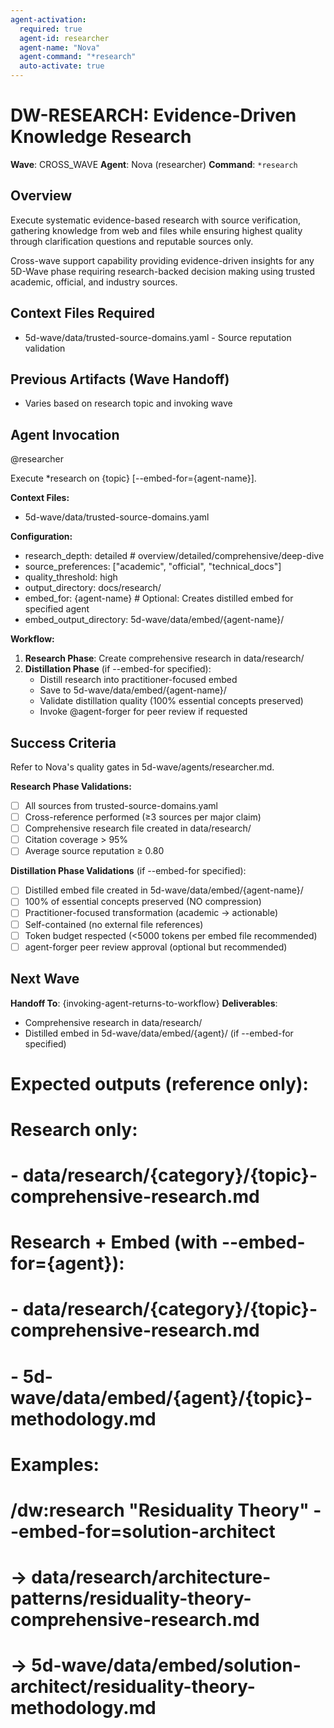 ```yaml
---
agent-activation:
  required: true
  agent-id: researcher
  agent-name: "Nova"
  agent-command: "*research"
  auto-activate: true
---
```


# DW-RESEARCH: Evidence-Driven Knowledge Research

**Wave**: CROSS_WAVE
**Agent**: Nova (researcher)
**Command**: `*research`

## Overview

Execute systematic evidence-based research with source verification, gathering knowledge from web and files while ensuring highest quality through clarification questions and reputable sources only.

Cross-wave support capability providing evidence-driven insights for any 5D-Wave phase requiring research-backed decision making using trusted academic, official, and industry sources.

## Context Files Required

- 5d-wave/data/trusted-source-domains.yaml - Source reputation validation

## Previous Artifacts (Wave Handoff)

- Varies based on research topic and invoking wave

## Agent Invocation

@researcher

Execute \*research on {topic} [--embed-for={agent-name}].

**Context Files:**

- 5d-wave/data/trusted-source-domains.yaml

**Configuration:**

- research_depth: detailed # overview/detailed/comprehensive/deep-dive
- source_preferences: ["academic", "official", "technical_docs"]
- quality_threshold: high
- output_directory: docs/research/
- embed_for: {agent-name} # Optional: Creates distilled embed for specified agent
- embed_output_directory: 5d-wave/data/embed/{agent-name}/

**Workflow:**

1. **Research Phase**: Create comprehensive research in data/research/
2. **Distillation Phase** (if --embed-for specified):
   - Distill research into practitioner-focused embed
   - Save to 5d-wave/data/embed/{agent-name}/
   - Validate distillation quality (100% essential concepts preserved)
   - Invoke @agent-forger for peer review if requested

## Success Criteria

Refer to Nova's quality gates in 5d-wave/agents/researcher.md.

**Research Phase Validations:**

- [ ] All sources from trusted-source-domains.yaml
- [ ] Cross-reference performed (≥3 sources per major claim)
- [ ] Comprehensive research file created in data/research/
- [ ] Citation coverage > 95%
- [ ] Average source reputation ≥ 0.80

**Distillation Phase Validations** (if --embed-for specified):

- [ ] Distilled embed file created in 5d-wave/data/embed/{agent-name}/
- [ ] 100% of essential concepts preserved (NO compression)
- [ ] Practitioner-focused transformation (academic → actionable)
- [ ] Self-contained (no external file references)
- [ ] Token budget respected (<5000 tokens per embed file recommended)
- [ ] agent-forger peer review approval (optional but recommended)

## Next Wave

**Handoff To**: {invoking-agent-returns-to-workflow}
**Deliverables**:

- Comprehensive research in data/research/
- Distilled embed in 5d-wave/data/embed/{agent}/ (if --embed-for specified)

# Expected outputs (reference only):

# Research only:

# - data/research/{category}/{topic}-comprehensive-research.md

#

# Research + Embed (with --embed-for={agent}):

# - data/research/{category}/{topic}-comprehensive-research.md

# - 5d-wave/data/embed/{agent}/{topic}-methodology.md

#

# Examples:

# /dw:research "Residuality Theory" --embed-for=solution-architect

# → data/research/architecture-patterns/residuality-theory-comprehensive-research.md

# → 5d-wave/data/embed/solution-architect/residuality-theory-methodology.md
